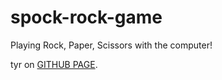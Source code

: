 # spock-rock-game

Playing Rock, Paper, Scissors with the computer!

tyr on [GITHUB PAGE](https://buumu8.github.io/spock-rock-game).
